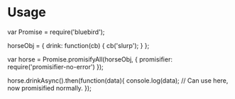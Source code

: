 # Usage

var Promise = require('bluebird');

horseObj = { drink: function(cb) { cb('slurp'); } };

var horse = Promise.promisifyAll(horseObj, { promisifier: require('promisifier-no-error') });

horse.drinkAsync().then(function(data){
  console.log(data);
     // Can use here, now promisified normally.
});
